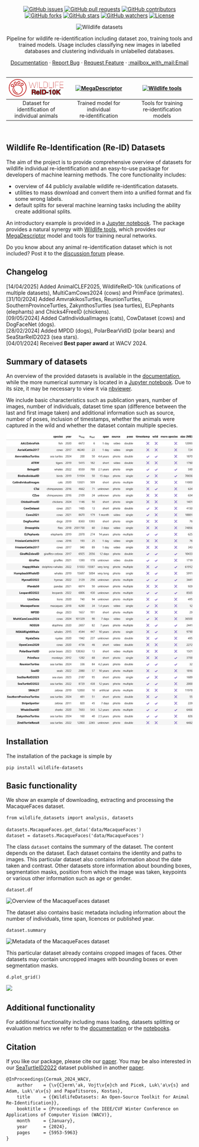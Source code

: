 <p align="center">
  <a href="https://github.com/WildlifeDatasets/wildlife-datasets/issues"><img src="https://img.shields.io/github/issues/WildlifeDatasets/wildlife-datasets" alt="GitHub issues"></a>
  <a href="https://github.com/WildlifeDatasets/wildlife-datasets/pulls"><img src="https://img.shields.io/github/issues-pr/WildlifeDatasets/wildlife-datasets" alt="GitHub pull requests"></a>
  <a href="https://github.com/WildlifeDatasets/wildlife-datasets/graphs/contributors"><img src="https://img.shields.io/github/contributors/WildlifeDatasets/wildlife-datasets" alt="GitHub contributors"></a>
  <a href="https://github.com/WildlifeDatasets/wildlife-datasets/network/members"><img src="https://img.shields.io/github/forks/WildlifeDatasets/wildlife-datasets" alt="GitHub forks"></a>
  <a href="https://github.com/WildlifeDatasets/wildlife-datasets/stargazers"><img src="https://img.shields.io/github/stars/WildlifeDatasets/wildlife-datasets" alt="GitHub stars"></a>
  <a href="https://github.com/WildlifeDatasets/wildlife-datasets/watchers"><img src="https://img.shields.io/github/watchers/WildlifeDatasets/wildlife-datasets" alt="GitHub watchers"></a>
  <a href="https://github.com/WildlifeDatasets/wildlife-datasets/blob/main/LICENSE"><img src="https://img.shields.io/github/license/WildlifeDatasets/wildlife-datasets" alt="License"></a>
</p>

<p align="center">
<img src="https://github.com/WildlifeDatasets/wildlife-datasets/raw/main/docs/resources/datasets-logo.png" alt="Wildlife datasets" width="300">
</p>

<div align="center">
  <p align="center">Pipeline for wildlife re-identification including dataset zoo, training tools and trained models. Usage includes classifying new images in labelled databases and clustering individuals in unlabelled databases.</p>
  <a href="https://wildlifedatasets.github.io/wildlife-datasets/">Documentation</a>
  ·
  <a href="https://github.com/WildlifeDatasets/wildlife-datasets/issues/new?assignees=aerodynamic-sauce-pan&labels=bug&projects=&template=bug_report.md&title=%5BBUG%5D">Report Bug</a>
  ·
  <a href="https://github.com/WildlifeDatasets/wildlife-datasets/issues/new?assignees=aerodynamic-sauce-pan&labels=enhancement&projects=&template=enhancement.md&title=%5BEnhancement%5D">Request Feature</a>
  ·
  <a href="mailto:wilddatasets@gmail.com">:mailbox_with_mail:Email</a>
</div>

</br>

| <a href="https://www.kaggle.com/datasets/wildlifedatasets/wildlifereid-10k"><img src="https://github.com/WildlifeDatasets/wildlife-datasets/raw/main/docs/resources/wildlifereID10k-logo.png" alt="WildlifeReID-10k" width="200"></a>  | <a href="https://huggingface.co/BVRA/MegaDescriptor-L-384"><img src="https://github.com/WildlifeDatasets/wildlife-datasets/raw/main/docs/resources/megadescriptor-logo.png" alt="MegaDescriptor" width="200"></a> | <a href="https://github.com/WildlifeDatasets/wildlife-tools"><img src="https://github.com/WildlifeDatasets/wildlife-datasets/raw/main/docs/resources/tools-logo.png" alt="Wildlife tools" width="200"></a> |
|:--------------:|:-----------:|:------------:|
| Dataset for identification of individual animals | Trained model for individual re&#x2011;identification  | Tools for training re&#x2011;identification models |

</br>

## Wildlife Re-Identification (Re-ID) Datasets

The aim of the project is to provide comprehensive overview of datasets for wildlife individual re-identification and an easy-to-use package for developers of machine learning methods. The core functionality includes:

- overview of 44 publicly available wildlife re-identification datasets.
- utilities to mass download and convert them into a unified format and fix some wrong labels.
- default splits for several machine learning tasks including the ability create additional splits.

An introductory example is provided in a [Jupyter notebook](notebooks/introduction.ipynb). The package provides a natural synergy with [Wildlife tools](https://github.com/WildlifeDatasets/wildlife-tools), which provides our [MegaDescriptor](https://huggingface.co/BVRA/MegaDescriptor-L-384) model and tools for training neural networks. 

Do you know about any animal re-identification dataset which is not included? Post it to the [discussion forum](https://github.com/WildlifeDatasets/wildlife-datasets/discussions/6) please.

## Changelog

[14/04/2025] Added AnimalCLEF2025, WildlifeReID-10k (unifications of multiple datasets), MultiCamCows2024 (cows) and PrimFace (primates).  
[31/10/2024] Added AmvrakikosTurtles, ReunionTurtles, SouthernProvinceTurtles, ZakynthosTurtles (sea turtles), ELPephants (elephants) and Chicks4FreeID (chickens).  
[09/05/2024] Added CatIndividualImages (cats), CowDataset (cows) and DogFaceNet (dogs).  
[28/02/2024] Added MPDD (dogs), PolarBearVidID (polar bears) and SeaStarReID2023 (sea stars).  
[04/01/2024] Received **Best paper award** at WACV 2024.

## Summary of datasets

An overview of the provided datasets is available in the [documentation](https://wildlifedatasets.github.io/wildlife-datasets/datasets/), while the more numerical summary is located in a [Jupyter notebook](notebooks/dataset_descriptions.ipynb). Due to its size, it may be necessary to view it via [nbviewer](https://nbviewer.org/github/WildlifeDatasets/wildlife-datasets/blob/main/notebooks/dataset_descriptions.ipynb).

We include basic characteristics such as publication years, number of images, number of individuals, dataset time span (difference between the last and first image taken) and additional information such as source, number of poses, inclusion of timestamps, whether the animals were captured in the wild and whether the dataset contain multiple species.

<picture>
  <source media="(prefers-color-scheme: dark)" srcset="https://github.com/WildlifeDatasets/wildlife-datasets/raw/main/docs/resources/Datasets_Summary_inverted.png">
  <source media="(prefers-color-scheme: light)" srcset="https://github.com/WildlifeDatasets/wildlife-datasets/raw/main/docs/resources/Datasets_Summary.png">
  <img alt="Dataset summary" src="https://github.com/WildlifeDatasets/wildlife-datasets/raw/main/docs/resources/Datasets_Summary.png">
</picture>


## Installation

The installation of the package is simple by
```
pip install wildlife-datasets
```


## Basic functionality

We show an example of downloading, extracting and processing the MacaqueFaces dataset.

```
from wildlife_datasets import analysis, datasets

datasets.MacaqueFaces.get_data('data/MacaqueFaces')
dataset = datasets.MacaqueFaces('data/MacaqueFaces')
```

The class `dataset` contains the summary of the dataset. The content depends on the dataset. Each dataset contains the identity and paths to images. This particular dataset also contains information about the date taken and contrast. Other datasets store information about bounding boxes, segmentation masks, position from which the image was taken, keypoints or various other information such as age or gender.

```
dataset.df
```

<picture>
  <source media="(prefers-color-scheme: dark)" srcset="https://github.com/WildlifeDatasets/wildlife-datasets/raw/main/docs/resources/MacaqueFaces_DataFrame_inverted.png">
  <source media="(prefers-color-scheme: light)" srcset="https://github.com/WildlifeDatasets/wildlife-datasets/raw/main/docs/resources/MacaqueFaces_DataFrame.png">
  <img alt="Overview of the MacaqueFaces dataset" src="https://github.com/WildlifeDatasets/wildlife-datasets/raw/main/docs/resources/MacaqueFaces_DataFrame.png">
</picture>

The dataset also contains basic metadata including information about the number of individuals, time span, licences or published year.

```
dataset.summary
```

<picture>
  <source media="(prefers-color-scheme: dark)" srcset="https://github.com/WildlifeDatasets/wildlife-datasets/raw/main/docs/resources/MacaqueFaces_Metadata_inverted.png">
  <source media="(prefers-color-scheme: light)" srcset="https://github.com/WildlifeDatasets/wildlife-datasets/raw/main/docs/resources/MacaqueFaces_Metadata.png">
  <img alt="Metadata of the MacaqueFaces dataset" src="https://github.com/WildlifeDatasets/wildlife-datasets/raw/main/docs/resources/MacaqueFaces_Metadata.png">
</picture>

This particular dataset already contains cropped images of faces. Other datasets may contain uncropped images with bounding boxes or even segmentation masks.

```
d.plot_grid()
```

![](https://github.com/WildlifeDatasets/wildlife-datasets/raw/main/docs/resources/MacaqueFaces_Grid.png)

## Additional functionality

For additional functionality including mass loading, datasets splitting or evaluation metrics we refer to the [documentation](https://wildlifedatasets.github.io/wildlife-datasets/) or the [notebooks](https://github.com/WildlifeDatasets/wildlife-datasets/tree/main/notebooks).

## Citation

If you like our package, please cite our [paper](https://openaccess.thecvf.com/content/WACV2024/html/Cermak_WildlifeDatasets_An_Open-Source_Toolkit_for_Animal_Re-Identification_WACV_2024_paper.html). You may be also interested in our [SeaTurtleID2022](https://www.kaggle.com/datasets/wildlifedatasets/seaturtleid2022) dataset published in another [paper](https://openaccess.thecvf.com/content/WACV2024/html/Adam_SeaTurtleID2022_A_Long-Span_Dataset_for_Reliable_Sea_Turtle_Re-Identification_WACV_2024_paper.html).

```
@InProceedings{Cermak_2024_WACV,
    author    = {\v{C}erm\'ak, Vojt\v{e}ch and Picek, Luk\'a\v{s} and Adam, Luk\'a\v{s} and Papafitsoros, Kostas},
    title     = {{WildlifeDatasets: An Open-Source Toolkit for Animal Re-Identification}},
    booktitle = {Proceedings of the IEEE/CVF Winter Conference on Applications of Computer Vision (WACV)},
    month     = {January},
    year      = {2024},
    pages     = {5953-5963}
}
```